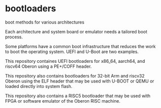 # bootloaders
boot methods for various architectures

Each architecture and system board or emulator needs a tailored boot process.

Some platforms have a common boot infrastructure that reduces the work to boot the operating system. UEFI and U-Boot are two examples.

This repository containes UEFI bootloaders for x86_64, aarch64, and riscv64 Oberon using a PE+/COFF header.

This repository also contains bootloaders for 32-bit Arm and riscv32 Oberon using the ELF header that may be used with U-BOOT or QEMU or loaded directly into system flash.

This repository also contains a RISC5 bootloader that may be used with FPGA or software emulator of the Oberon RISC machine.
